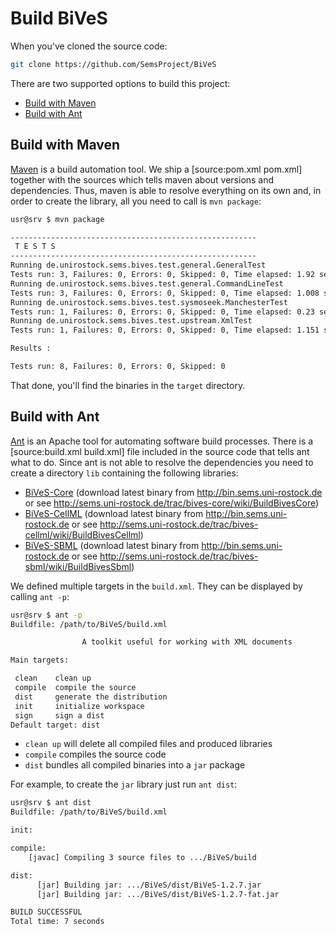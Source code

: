 Build BiVeS 
=============

When you've cloned the source code:

```sh
git clone https://github.com/SemsProject/BiVeS
```

There are two supported options to build this project:

* [Build with Maven](#build-with-maven)
* [Build with Ant](#build-with-ant)

Build with Maven 
-----------------

[Maven](https://maven.apache.org/) is a build automation tool. We ship a [source:pom.xml pom.xml] together with the sources which tells maven about versions and dependencies. Thus, maven is able to resolve everything on its own and, in order to create the library, all you need to call is `mvn package`:

```sh
usr@srv $ mvn package

-------------------------------------------------------
 T E S T S
-------------------------------------------------------
Running de.unirostock.sems.bives.test.general.GeneralTest
Tests run: 3, Failures: 0, Errors: 0, Skipped: 0, Time elapsed: 1.92 sec
Running de.unirostock.sems.bives.test.general.CommandLineTest
Tests run: 3, Failures: 0, Errors: 0, Skipped: 0, Time elapsed: 1.008 sec
Running de.unirostock.sems.bives.test.sysmoseek.ManchesterTest
Tests run: 1, Failures: 0, Errors: 0, Skipped: 0, Time elapsed: 0.23 sec
Running de.unirostock.sems.bives.test.upstream.XmlTest
Tests run: 1, Failures: 0, Errors: 0, Skipped: 0, Time elapsed: 1.151 sec

Results :

Tests run: 8, Failures: 0, Errors: 0, Skipped: 0
```

That done, you'll find the binaries in the `target` directory.

Build with Ant 
---------------

[Ant](https://ant.apache.org/) is an Apache tool for automating software build processes. There is a [source:build.xml build.xml] file included in the source code that tells ant what to do. Since ant is not able to resolve the dependencies you need to create a directory `lib` containing the following libraries:

* [BiVeS-Core](http://sems.uni-rostock.de/trac/bives-core/wiki) (download latest binary from http://bin.sems.uni-rostock.de or see http://sems.uni-rostock.de/trac/bives-core/wiki/BuildBivesCore)
* [BiVeS-CellML](http://sems.uni-rostock.de/trac/bives-cellml/wiki) (download latest binary from http://bin.sems.uni-rostock.de or see http://sems.uni-rostock.de/trac/bives-cellml/wiki/BuildBivesCellml)
* [BiVeS-SBML](http://sems.uni-rostock.de/trac/bives-sbml/wiki) (download latest binary from http://bin.sems.uni-rostock.de or see http://sems.uni-rostock.de/trac/bives-sbml/wiki/BuildBivesSbml)

We defined multiple targets in the `build.xml`. They can be displayed by calling `ant -p`:

```sh
usr@srv $ ant -p
Buildfile: /path/to/BiVeS/build.xml

                A toolkit useful for working with XML documents

Main targets:

 clean    clean up
 compile  compile the source
 dist     generate the distribution
 init     initialize workspace
 sign     sign a dist
Default target: dist
```

* `clean up` will delete all compiled files and produced libraries
* `compile` compiles the source code
* `dist` bundles all compiled binaries into a `jar` package

For example, to create the `jar` library just run `ant dist`:


```sh
usr@srv $ ant dist
Buildfile: /path/to/BiVeS/build.xml

init:

compile:
    [javac] Compiling 3 source files to .../BiVeS/build

dist:
      [jar] Building jar: .../BiVeS/dist/BiVeS-1.2.7.jar
      [jar] Building jar: .../BiVeS/dist/BiVeS-1.2.7-fat.jar

BUILD SUCCESSFUL
Total time: 7 seconds
```

